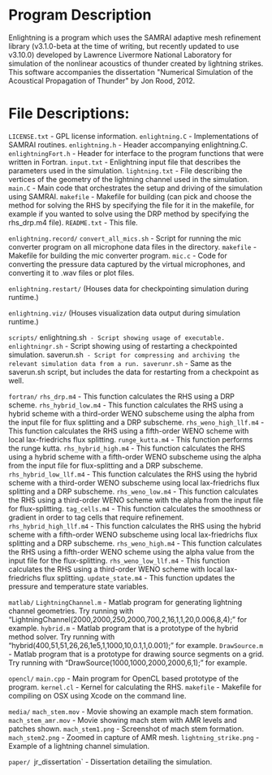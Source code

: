 # Program Description

Enlightning is a program which uses the SAMRAI adaptive mesh refinement library (v3.1.0-beta at the time of writing, but recently updated to use v3.10.0) developed by Lawrence Livermore National Laboratory for simulation of the nonlinear acoustics of thunder created by lightning strikes. This software accompanies the dissertation "Numerical Simulation of the Acoustical Propagation of Thunder" by Jon Rood, 2012.

# File Descriptions:

`LICENSE.txt` - GPL license information.
`enlightning.C` - Implementations of SAMRAI routines.
`enlightning.h` - Header accompanying enlightning.C.
`enlightningFort.h` - Header for interface to the program functions that were written in Fortran.
`input.txt` - Enlightning input file that describes the parameters used in the simulation.
`lightning.txt` - File describing the vertices of the geometry of the lightning channel used in the simulation.
`main.C` - Main code that orchestrates the setup and driving of the simulation using SAMRAI.
`makefile` - Makefile for building (can pick and choose the method for solving the RHS by specifying the file for it in the makefile, for example if you wanted to solve using the DRP method by specifying the rhs_drp.m4 file).
`README.txt` - This file.

`enlightning.record/`
	`convert_all_mics.sh` - Script for running the mic converter program on all microphone data files in the directory.
	`makefile` - Makefile for building the mic converter program.
	`mic.c` - Code for converting the pressure data captured by the virtual microphones, and converting it to .wav files or plot files.

`enlightning.restart/`
	(Houses data for checkpointing simulation during runtime.)

`enlightning.viz/`
	(Houses visualization data output during simulation runtime.)

`scripts/`
	enlightning.sh` - Script showing usage of executable.
	enlightningr.sh` - Script showing using of restarting a checkpointed simulation.
	saverun.sh` - Script for compressing and archiving the relevant simulation data from a run.
	saverunr.sh` - Same as the saverun.sh script, but includes the data for restarting from a checkpoint as well.

`fortran/`
	`rhs_drp.m4` - This function calculates the RHS using a DRP scheme.
	`rhs_hybrid_low.m4` - This function calculates the RHS using a hybrid scheme with a third-order WENO subscheme using the alpha from the input file for flux splitting and a DRP subscheme.
	`rhs_weno_high_llf.m4` - This function calculates the RHS using a fifth-order WENO scheme with local lax-friedrichs flux splitting.
	`runge_kutta.m4` - This function performs the runge kutta.
	`rhs_hybrid_high.m4` - This function calculates the RHS using a hybrid scheme with a fifth-order WENO subscheme using the alpha from the input file for flux-splitting and a DRP subscheme.
	`rhs_hybrid_low_llf.m4` - This function calculates the RHS using the hybrid scheme with a third-order WENO subscheme using local lax-friedrichs flux splitting and a DRP subscheme.
	`rhs_weno_low.m4` - This function calculates the RHS using a third-order WENO scheme with the alpha from the input file for flux-splitting.
	`tag_cells.m4` - This function calculates the smoothness or gradient in order to tag cells that require refinement.
	`rhs_hybrid_high_llf.m4` - This function calculates the RHS using the hybrid scheme with a fifth-order WENO subscheme using local lax-friedrichs flux splitting and a DRP subscheme.
	`rhs_weno_high.m4` - This function calculates the RHS using a fifth-order WENO scheme using the alpha value from the input file for the flux-splitting.
	`rhs_weno_low_llf.m4` - This function calculates the RHS using a third-order WENO scheme with local lax-friedrichs flux splitting.
	`update_state.m4` - This function updates the pressure and temperature state variables.

`matlab/`
	`LightningChannel.m` - Matlab program for generating lightning channel geometries. Try running with “LightningChannel(2000,2000,250,2000,700,2,16,1,1,20,0.006,8,4);” for example.
	`hybrid.m` - Matlab program that is a prototype of the hybrid method solver. Try running with “hybrid(400,51,51,26,26,1e5,1,1000,10,0.1,1,0.001);” for example.
	`DrawSource.m` - Matlab program that is a prototype for drawing source segments on a grid. Try running with “DrawSource(1000,1000,2000,2000,6,1);” for example.

`opencl/`
	`main.cpp` - Main program for OpenCL based prototype of the program.
	`kernel.cl` - Kernel for calculating the RHS.
	`makefile` - Makefile for compiling on OSX using Xcode on the command line.

`media/`
	`mach_stem.mov` - Movie showing an example mach stem formation.
	`mach_stem_amr.mov` - Movie showing mach stem with AMR levels and patches shown.
	`mach_stem1.png` - Screenshot of mach stem formation.
	`mach_stem2.png` - Zoomed in capture of AMR mesh.
	`lightning_strike.png` - Example of a lightning channel simulation.

`paper/
	`jr_dissertation` - Dissertation detailing the simulation.
